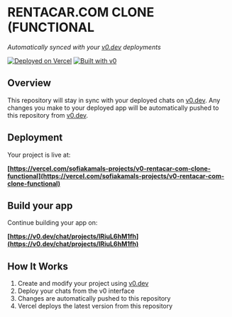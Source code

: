 #  RENTACAR.COM CLONE (FUNCTIONAL

*Automatically synced with your [v0.dev](https://v0.dev) deployments*

[![Deployed on Vercel](https://img.shields.io/badge/Deployed%20on-Vercel-black?style=for-the-badge&logo=vercel)](https://vercel.com/sofiakamals-projects/v0-rentacar-com-clone-functional)
[![Built with v0](https://img.shields.io/badge/Built%20with-v0.dev-black?style=for-the-badge)](https://v0.dev/chat/projects/lRiuL6hM1fh)

## Overview

This repository will stay in sync with your deployed chats on [v0.dev](https://v0.dev).
Any changes you make to your deployed app will be automatically pushed to this repository from [v0.dev](https://v0.dev).

## Deployment

Your project is live at:

**[https://vercel.com/sofiakamals-projects/v0-rentacar-com-clone-functional](https://vercel.com/sofiakamals-projects/v0-rentacar-com-clone-functional)**

## Build your app

Continue building your app on:

**[https://v0.dev/chat/projects/lRiuL6hM1fh](https://v0.dev/chat/projects/lRiuL6hM1fh)**

## How It Works

1. Create and modify your project using [v0.dev](https://v0.dev)
2. Deploy your chats from the v0 interface
3. Changes are automatically pushed to this repository
4. Vercel deploys the latest version from this repository